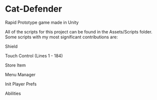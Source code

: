 # Cat-Defender
Rapid Prototype game made in Unity

All of the scripts for this project can be found in the Assets/Scripts folder. Some scripts with my most significant contributions are:

Shield

Touch Control (Lines 1 - 184)

Store Item

Menu Manager

Init Player Prefs

Abilities
